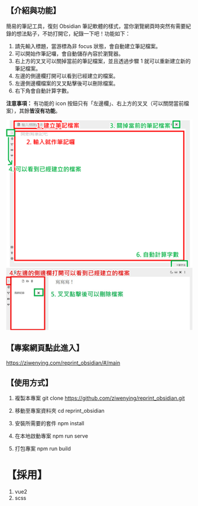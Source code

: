 ## 【介紹與功能】

簡易的筆記工具，復刻 Obsidian 筆記軟體的樣式，當你瀏覽網頁時突然有需要紀錄的想法點子，不妨打開它，紀錄一下吧！功能如下：

1. 請先輸入標題，當游標為非 focus 狀態，會自動建立筆記檔案。
2. 可以開始作筆記囉，會自動儲存內容於瀏覽器。
3. 右上方的叉叉可以關掉當前的筆記檔案，並且透過步驟 1 就可以重新建立新的筆記檔案。
4. 左邊的側邊欄打開可以看到已經建立的檔案。
5. 左邊側邊欄檔案的叉叉點擊後可以刪除檔案。
6. 右下角會自動計算字數。

**注意事項：**
有功能的 icon 按鈕只有「左邊欄」、右上方的叉叉（可以關閉當前檔案），其餘**皆沒有功能**。

![image](./src/assets/image/image01.jpg)
![image](./src/assets/image/image02.jpg)

## 【專案網頁點此進入】

https://ziwenying.com/reprint_obsidian/#/main

## 【使用方式】

1. 複製本專案
   git clone https://github.com/ziwenying/reprint_obsidian.git

2. 移動至專案資料夾
   cd reprint_obsidian

3. 安裝所需要的套件
   npm install

4. 在本地啟動專案
   npm run serve

5. 打包專案
   npm run build

# 【採用】

1. vue2
2. scss

